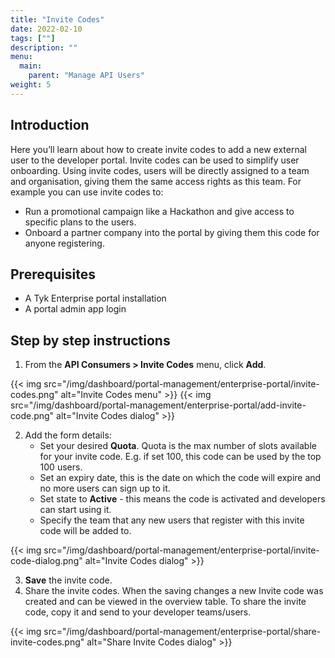 ```yaml
---
title: "Invite Codes"
date: 2022-02-10
tags: [""]
description: ""
menu:
  main:
    parent: "Manage API Users"
weight: 5
---
```


## Introduction

Here you’ll learn about how to create invite codes to add a new external user to the developer portal. Invite codes can be used to simplify user onboarding. Using invite codes, users will be directly assigned to a team and organisation, giving them the same access rights as this team. For example you can use invite codes to:
- Run a promotional campaign like a Hackathon and give access to specific plans to the users.
- Onboard a partner company into the portal by giving them this code for anyone registering.

## Prerequisites

- A Tyk Enterprise portal installation
- A portal admin app login

## Step by step instructions

1. From the **API Consumers > Invite Codes** menu, click **Add**.

{{< img src="/img/dashboard/portal-management/enterprise-portal/invite-codes.png" alt="Invite Codes menu" >}}
{{< img src="/img/dashboard/portal-management/enterprise-portal/add-invite-code.png" alt="Invite Codes dialog" >}}

2. Add the form details:
   - Set your desired **Quota**. Quota is the max number of slots available for your invite code. E.g. if set 100, this code can be used by the top 100 users.
   - Set an expiry date, this is the date on which the code will expire and no more users can sign up to it.
   - Set state to **Active** - this means the code is activated and developers can start using it.
   - Specify the team that any new users that register with this invite code will be added to.

{{< img src="/img/dashboard/portal-management/enterprise-portal/invite-code-dialog.png" alt="Invite Codes dialog" >}}

3. **Save** the invite code.
4. Share the invite codes. When the saving changes a new Invite code was created and can be viewed in the overview table. To share the invite code, copy it and send to your developer teams/users.

{{< img src="/img/dashboard/portal-management/enterprise-portal/share-invite-codes.png" alt="Share Invite Codes dialog" >}}
